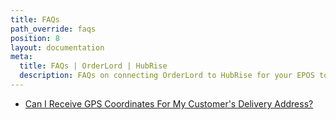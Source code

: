 ```yaml
---
title: FAQs
path_override: faqs
position: 8
layout: documentation
meta:
  title: FAQs | OrderLord | HubRise
  description: FAQs on connecting OrderLord to HubRise for your EPOS to work with other apps as a cohesive whole. Connect apps and synchronise your data.
---
```


- [Can I Receive GPS Coordinates For My Customer's Delivery Address?](/apps/orderlord/faqs/gps-coordinates/)
